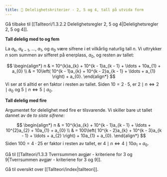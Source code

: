 ```yaml
---
title: 📄 Delelighetskriterier - 2, 5 og 4, tall på utvida form
---
```

Gå tilbake til [[Tallteori/1.3.2.2 Delelighetsregler 2, 5 og 4|Delelighetsregler 2, 5 og 4]].


**Tall delelig med to og fem**

La $a_{k}$, $a_{k - 1}$, ..., $a_{1}$, og $a_{0}$ være sifrene i et vilkårlig naturlig tall $n$. Vi uttrykker $n$ som summen av sifferet på enerplass, $a_{0}$, og resten av tallet:

$$
\begin{align*} 
n & = 10^{k}a_{k} + 10^{k - 1}a_{k - 1} + \ldots + 10a_{1} + a_{0}
\\
& = 10\left( 10^{k - 1}a_{k} + 10^{k - 2}a_{k - 1} + \ldots + a_{1} \right) + a_{0}.
\end{align*} 
$$
Vi ser at ti alltid er en faktor i resten av tallet. Siden $10 = 2 \cdot 5$, er $2 \mid n \Leftrightarrow 2 \mid a_{0}$ og $5 \mid n \Leftrightarrow 5 \mid a_{0}$.

**Tall delelig med fire**

Argumentet for delelighet med fire er tilsvarende. Vi skiller bare ut tallet dannet av de *to siste sifrene:*

$$
\begin{align*}
n & = 10^{k}a_{k} + 10^{k - 1}a_{k - 1} + \ldots + 10^{2}a_{2} + 10a_{1} + a_{0}
\\
& = 100\left( 10^{k - 2}a_{k} + 10^{k - 3}a_{k - 1} + \ldots + a_{2} \right) + 10a_{1} + a_{0}.
\end{align*} 
$$
Siden $100 = 4 \cdot 25$ er faktor i resten av tallet, er $4 \mid n \Leftrightarrow 4 \mid 10a_{1} + a_{0}$.


Gå til [[Tallteori/1.3.3 Tverrsummen avgjør - kriteriene for 3 og 9|Tverrsummen avgjør - kriteriene for 3 og 9]].

Gå til oversikt over [[Tallteori/index|tallteori]].